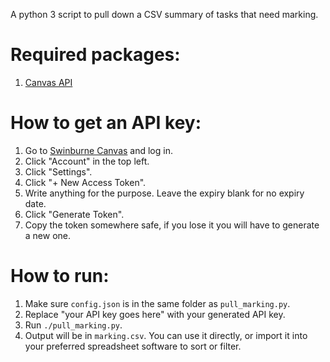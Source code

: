 A python 3 script to pull down a CSV summary of tasks that need marking.

# Required packages:

1. [Canvas API](https://canvasapi.readthedocs.io/en/stable/getting-started.html)

# How to get an API key:

1. Go to [Swinburne Canvas](https://swinburne.instructure.com/) and log in.
2. Click "Account" in the top left.
3. Click "Settings".
4. Click "+ New Access Token".
5. Write anything for the purpose. Leave the expiry blank for no expiry date.
6. Click "Generate Token".
7. Copy the token somewhere safe, if you lose it you will have to generate a new one.

# How to run:

1. Make sure `config.json` is in the same folder as `pull_marking.py`.
2. Replace "your API key goes here" with your generated API key.
3. Run `./pull_marking.py`.
4. Output will be in `marking.csv`. You can use it directly, or import it into your preferred spreadsheet software to sort or filter.